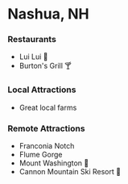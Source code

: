 # Nashua, NH

### Restaurants
- Lui Lui :pizza:
- Burton's Grill :cocktail:

### Local Attractions
- Great local farms

### Remote Attractions
- Franconia Notch
- Flume Gorge
- Mount Washington :mount_fuji:
- Cannon Mountain Ski Resort :ski:
